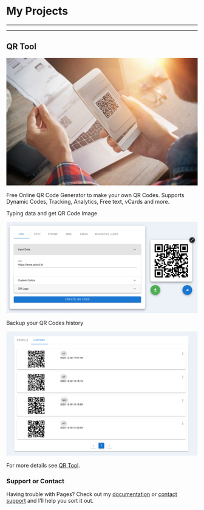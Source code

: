 # My Projects
---
---

## QR Tool

![QR Tool Cover](images/qr_tool_cover.png)

Free Online QR Code Generator to make your own QR Codes. Supports Dynamic Codes, Tracking, Analytics, Free text, vCards and more.

Typing data and get QR Code Image

![QR Tool Generate](images/qr_tool_generate.png)

Backup your QR Codes history

![QR Tool History](images/qr_tool_history.jpg)

For more details see [QR Tool](https://www.qrtool.tk).

### Support or Contact

Having trouble with Pages? Check out my [documentation](https://docs.github.com/categories/github-pages-basics/) or [contact support](https://support.github.com/contact) and I’ll help you sort it out.
